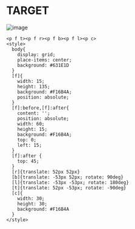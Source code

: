 # TARGET

![image](https://github.com/gaschneider/cssbattle/assets/16023844/ffcb1722-5b2a-4c5d-b10e-c0eaf5b48020)

```
<p f t><p f r><p f b><p f l><p c>
<style>
  body{
    display: grid;
    place-items: center;
    background: #631E1D
  }
  [f]{
    width: 15;
    height: 135;
    background: #F16B4A;
    position: absolute;
  }
  [f]:before,[f]:after{
    content: '';
    position: absolute;
    width: 60;
    height: 15;
    background: #F16B4A;
    top: 0;
    left: 15;
  }
  [f]:after {
    top: 45;
  }
  [r]{translate: 52px 52px}
  [b]{translate: -53px 52px; rotate: 90deg}
  [l]{translate: -53px -53px; rotate: 180deg}
  [t]{translate: 52px -53px; rotate: -90deg}
  [c]{
    width: 30;
    height: 30;
    background: #F16B4A
  }
</style>
```
